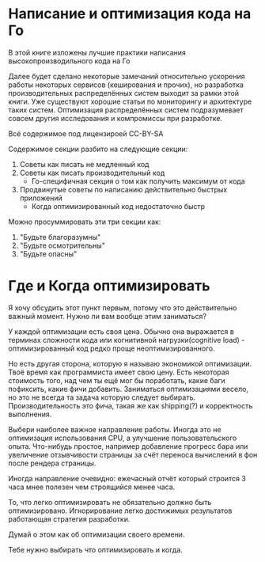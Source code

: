 # Написание и оптимизация кода на Го

В этой книге изложены лучшие практики написания высокопроизводильного кода на Го

Далее будет сделано некоторые замечаний относительно ускорения работы некоторых сервисов (кеширования и прочих), но разработка производительных распределённых систем выходит за рамки этой книги. Уже существуют хорошие статьи по мониторингу и архитектуре таких систем. Оптимизация распределённых систем подразумевает совсем другия исследования и компромиссы при разработке.

Всё содержимое под лицензироей CC-BY-SA

Содержимое секции разбито на следующие секции:
1. Советы как писать не медленный код
2. Советы как писать производительный код
	* Го-специфичная секция о том как получить максимум от кода
3. Продвинутые советы по написанию действительно быстрых приложений
	* Когда оптимизированный код недостаточно быстр

Можно просуммировать эти три секции как:

1. "Будьте благоразумны"
2. "Будьте осмотрительны"
3. "Будьте опасны"

# Где и Когда оптимизировать
Я хочу обсудить этот пункт первым, потому что это действительно важный момент.
Нужно ли вам вообще этим заниматься?

У каждой оптимизации есть своя цена. Обычно она выражается в терминах сложности кода
или когнитивной нагрузки(cognitive load) - оптимизированный код редко проще неоптимизированного.

Но есть другая сторона, которую я называю экономикой оптимизации. Твоё время как программиста имеет свою цену. Есть некоторая стоимость того, над чем ты ещё мог бы поработать, какие баги пофиксить, какие фичи добавить. Заниматься оптимизациями весело, но это не всегда та задача которую следует выбирать. Производительность это фича, такая же как shipping(?) и корректность выполнения.

Выбери наиболее важное направление работы. Иногда это не оптимизация использования CPU, а улучшение пользовательского опыта. Что-нибудь простое, например добавление прогресс бара или увеличение отзывчивости страницы за счёт переноса вычислений в фон после рендера страницы.

Иногда направление очевидно: ежечасный отчёт который строится 3 часа мнее полезен чем строящийся менее часа. 

То, что легко оптимизировать не обязательно должно быть оптимизировано. Игнорирование легко достижимых результатов работающая стратегия разработки.

Думай о этом как об оптимизации своего времени.

Тебе нужно выбирать что оптимизировать и когда. 